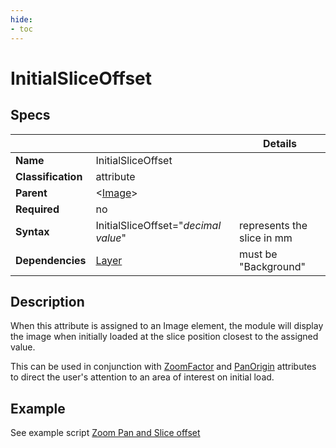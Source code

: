 ```yaml
---
hide:
- toc
---
```

<!-- let javascript handle toc on left sidebar -->
# InitialSliceOffset

## Specs

| ||Details|
|---|---|---|
| **Name** | InitialSliceOffset ||
| **Classification** | attribute ||
| **Parent** | <[Image](index.md)\> ||
| **Required** | no ||
| **Syntax** | InitialSliceOffset="*decimal value*" | represents the slice in mm |
| **Dependencies**| [Layer](layer.md)  | must be "Background" |

## Description

When this attribute is assigned to an Image element, the module will display the image
when initially loaded at the slice position closest to the assigned value.

This can be used in conjunction with [ZoomFactor](zoom_factor.md) and [PanOrigin](pan_origin.md) attributes
to direct the user's attention to an area of interest on initial load.

## Example

See example script [Zoom Pan and Slice offset](../../examples/example_zoom_pan_sliceoffset.md)
